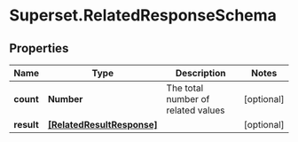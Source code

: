 # Superset.RelatedResponseSchema

## Properties
Name | Type | Description | Notes
------------ | ------------- | ------------- | -------------
**count** | **Number** | The total number of related values | [optional] 
**result** | [**[RelatedResultResponse]**](RelatedResultResponse.md) |  | [optional] 
